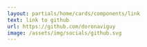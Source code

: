 ```yaml
---
layout: partials/home/cards/components/link
text: link to github
url: https://github.com/doronaviguy
image: /assets/img/socials/github.svg
---
```

